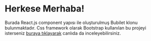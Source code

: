 # Herkese Merhaba!

Burada React.js component yapısı ile oluşturulmuş Bubilet klonu bulunmaktadır. Css framework olarak Bootstrap kullanılan bu projeyi isterseniz [buraya tıklayarak](https://mcb-bubilet.netlify.app/) canlıda da inceleyebilirsiniz. 

